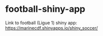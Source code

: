 # football-shiny-app

Link to football (Ligue 1) shiny app: https://marinecdf.shinyapps.io/shiny_soccer/
